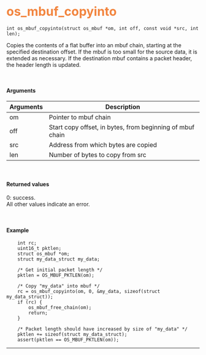 ## <font color="#F2853F" style="font-size:24pt"> os_mbuf_copyinto</font>

```no-highlight
int os_mbuf_copyinto(struct os_mbuf *om, int off, const void *src, int len);
```

Copies the contents of a flat buffer into an mbuf chain, starting at the specified destination offset.  If the mbuf is too small for the source data, it is extended as necessary.  If the destination mbuf contains a packet header, the header length is updated.

<br>

#### Arguments

| Arguments | Description |
|-----------|-------------|
| om |  Pointer to mbuf chain |
| off | Start copy offset, in bytes, from beginning of mbuf chain |
| src | Address from which bytes are copied |
| len | Number of bytes to copy from src |

<br>

#### Returned values

0: success.  
All other values indicate an error.

<br>


#### Example

```no-highlight
    int rc;
    uint16_t pktlen;
	struct os_mbuf *om;
    struct my_data_struct my_data;	
	
    /* Get initial packet length */
    pktlen = OS_MBUF_PKTLEN(om);

    /* Copy "my_data" into mbuf */
    rc = os_mbuf_copyinto(om, 0, &my_data, sizeof(struct my_data_struct));
    if (rc) {
        os_mbuf_free_chain(om);
        return;
    }

    /* Packet length should have increased by size of "my_data" */
    pktlen += sizeof(struct my_data_struct);
    assert(pktlen == OS_MBUF_PKTLEN(om));
```

---------------------
